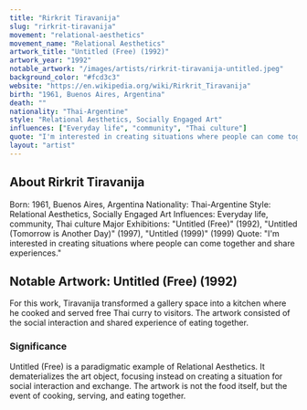 ```yaml
---
title: "Rirkrit Tiravanija"
slug: "rirkrit-tiravanija"
movement: "relational-aesthetics"
movement_name: "Relational Aesthetics"
artwork_title: "Untitled (Free) (1992)"
artwork_year: "1992"
notable_artwork: "/images/artists/rirkrit-tiravanija-untitled.jpeg"
background_color: "#fcd3c3"
website: "https://en.wikipedia.org/wiki/Rirkrit_Tiravanija"
birth: "1961, Buenos Aires, Argentina"
death: ""
nationality: "Thai-Argentine"
style: "Relational Aesthetics, Socially Engaged Art"
influences: ["Everyday life", "community", "Thai culture"]
quote: "I'm interested in creating situations where people can come together and share experiences."
layout: "artist"
---
```


## About Rirkrit Tiravanija

Born: 1961, Buenos Aires, Argentina Nationality: Thai-Argentine Style: Relational Aesthetics, Socially Engaged Art Influences: Everyday life, community, Thai culture Major Exhibitions: "Untitled (Free)" (1992), "Untitled (Tomorrow is Another Day)" (1997), "Untitled (1999)" (1999) Quote: "I'm interested in creating situations where people can come together and share experiences."

## Notable Artwork: Untitled (Free) (1992)

For this work, Tiravanija transformed a gallery space into a kitchen where he cooked and served free Thai curry to visitors. The artwork consisted of the social interaction and shared experience of eating together.

### Significance

Untitled (Free) is a paradigmatic example of Relational Aesthetics. It dematerializes the art object, focusing instead on creating a situation for social interaction and exchange. The artwork is not the food itself, but the event of cooking, serving, and eating together.
